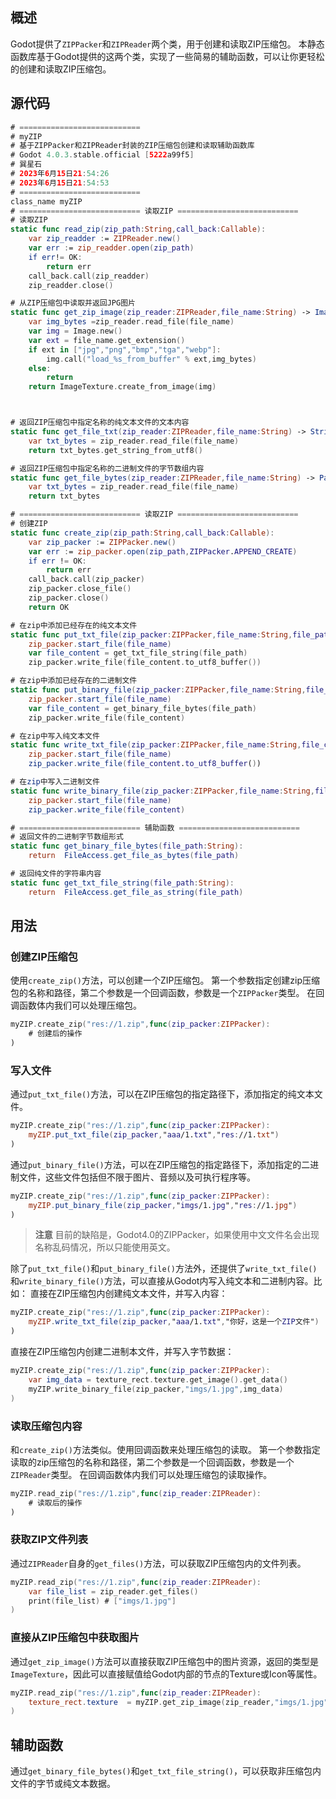 ## 概述
Godot提供了`ZIPPacker`和`ZIPReader`两个类，用于创建和读取ZIP压缩包。
本静态函数库基于Godot提供的这两个类，实现了一些简易的辅助函数，可以让你更轻松的创建和读取ZIP压缩包。
## 源代码
```swift
# ===========================
# myZIP
# 基于ZIPPacker和ZIPReader封装的ZIP压缩包创建和读取辅助函数库
# Godot 4.0.3.stable.official [5222a99f5]
# 巽星石
# 2023年6月15日21:54:26
# 2023年6月15日21:54:53
# ===========================
class_name myZIP
# =========================== 读取ZIP ===========================
# 读取ZIP
static func read_zip(zip_path:String,call_back:Callable):
	var zip_readder := ZIPReader.new()
	var err := zip_readder.open(zip_path)
	if err!= OK:
		return err
	call_back.call(zip_readder)
	zip_readder.close()

# 从ZIP压缩包中读取并返回JPG图片
static func get_zip_image(zip_reader:ZIPReader,file_name:String) -> ImageTexture:
	var img_bytes =zip_reader.read_file(file_name)
	var img = Image.new()
	var ext = file_name.get_extension()
	if ext in ["jpg","png","bmp","tga","webp"]:
		img.call("load_%s_from_buffer" % ext,img_bytes)
	else:
		return
	return ImageTexture.create_from_image(img)



# 返回ZIP压缩包中指定名称的纯文本文件的文本内容
static func get_file_txt(zip_reader:ZIPReader,file_name:String) -> String:
	var txt_bytes = zip_reader.read_file(file_name)
	return txt_bytes.get_string_from_utf8()

# 返回ZIP压缩包中指定名称的二进制文件的字节数组内容
static func get_file_bytes(zip_reader:ZIPReader,file_name:String) -> PackedByteArray:
	var txt_bytes = zip_reader.read_file(file_name)
	return txt_bytes

# =========================== 读取ZIP ===========================
# 创建ZIP
static func create_zip(zip_path:String,call_back:Callable):
	var zip_packer := ZIPPacker.new()
	var err := zip_packer.open(zip_path,ZIPPacker.APPEND_CREATE)
	if err != OK:
		return err
	call_back.call(zip_packer)
	zip_packer.close_file()
	zip_packer.close()
	return OK

# 在zip中添加已经存在的纯文本文件
static func put_txt_file(zip_packer:ZIPPacker,file_name:String,file_path:String):
	zip_packer.start_file(file_name)
	var file_content = get_txt_file_string(file_path)
	zip_packer.write_file(file_content.to_utf8_buffer())

# 在zip中添加已经存在的二进制文件
static func put_binary_file(zip_packer:ZIPPacker,file_name:String,file_path:String):
	zip_packer.start_file(file_name)
	var file_content = get_binary_file_bytes(file_path)
	zip_packer.write_file(file_content)

# 在zip中写入纯文本文件
static func write_txt_file(zip_packer:ZIPPacker,file_name:String,file_content:String):
	zip_packer.start_file(file_name)
	zip_packer.write_file(file_content.to_utf8_buffer())

# 在zip中写入二进制文件
static func write_binary_file(zip_packer:ZIPPacker,file_name:String,file_content:PackedByteArray):
	zip_packer.start_file(file_name)
	zip_packer.write_file(file_content)

# =========================== 辅助函数 ===========================
# 返回文件的二进制字节数组形式
static func get_binary_file_bytes(file_path:String):
	return 	FileAccess.get_file_as_bytes(file_path)

# 返回纯文件的字符串内容
static func get_txt_file_string(file_path:String):
	return 	FileAccess.get_file_as_string(file_path)

```
## 用法
### 创建ZIP压缩包
使用`create_zip()`方法，可以创建一个ZIP压缩包。
第一个参数指定创建zip压缩包的名称和路径，第二个参数是一个回调函数，参数是一个`ZIPPacker`类型。
在回调函数体内我们可以处理压缩包。
```swift
myZIP.create_zip("res://1.zip",func(zip_packer:ZIPPacker):
    # 创建后的操作
)
```
### 写入文件
通过`put_txt_file()`方法，可以在ZIP压缩包的指定路径下，添加指定的纯文本文件。
```swift
myZIP.create_zip("res://1.zip",func(zip_packer:ZIPPacker):
    myZIP.put_txt_file(zip_packer,"aaa/1.txt","res://1.txt")
)
```
通过`put_binary_file()`方法，可以在ZIP压缩包的指定路径下，添加指定的二进制文件，这些文件包括但不限于图片、音频以及可执行程序等。
```swift
myZIP.create_zip("res://1.zip",func(zip_packer:ZIPPacker):
	myZIP.put_binary_file(zip_packer,"imgs/1.jpg","res://1.jpg")
)
```
> **注意**
> 目前的缺陷是，Godot4.0的ZIPPacker，如果使用中文文件名会出现名称乱码情况，所以只能使用英文。

除了`put_txt_file()`和`put_binary_file()`方法外，还提供了`write_txt_file()`和`write_binary_file()`方法，可以直接从Godot内写入纯文本和二进制内容。比如：
直接在ZIP压缩包内创建纯文本文件，并写入内容：
```swift
myZIP.create_zip("res://1.zip",func(zip_packer:ZIPPacker):
    myZIP.write_txt_file(zip_packer,"aaa/1.txt","你好，这是一个ZIP文件")
)
```
直接在ZIP压缩包内创建二进制本文件，并写入字节数据：
```swift
myZIP.create_zip("res://1.zip",func(zip_packer:ZIPPacker):
    var img_data = texture_rect.texture.get_image().get_data()
	myZIP.write_binary_file(zip_packer,"imgs/1.jpg",img_data)
)
```
### 读取压缩包内容
和`create_zip()`方法类似。使用回调函数来处理压缩包的读取。
第一个参数指定读取的zip压缩包的名称和路径，第二个参数是一个回调函数，参数是一个`ZIPReader`类型。
在回调函数体内我们可以处理压缩包的读取操作。
```swift
myZIP.read_zip("res://1.zip",func(zip_reader:ZIPReader):
	# 读取后的操作
)
```
### 获取ZIP文件列表
通过`ZIPReader`自身的`get_files()`方法，可以获取ZIP压缩包内的文件列表。
```swift
myZIP.read_zip("res://1.zip",func(zip_reader:ZIPReader):
    var file_list = zip_reader.get_files()
    print(file_list) # ["imgs/1.jpg"]
)
```
### 直接从ZIP压缩包中获取图片
通过`get_zip_image()`方法可以直接获取ZIP压缩包中的图片资源，返回的类型是`ImageTexture`，因此可以直接赋值给Godot内部的节点的Texture或Icon等属性。
```swift
myZIP.read_zip("res://1.zip",func(zip_reader:ZIPReader):
	texture_rect.texture  = myZIP.get_zip_image(zip_reader,"imgs/1.jpg")
)
```
## 辅助函数
通过`get_binary_file_bytes()`和`get_txt_file_string()`，可以获取非压缩包内文件的字节或纯文本数据。
